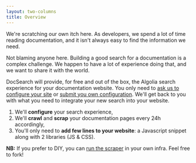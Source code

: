 ```yaml
---
layout: two-columns
title: Overview
---
```


We're scratching our own itch here. As developers, we spend a lot of time
reading documentation, and it isn't always easy to find the information we need.

Not blaming anyone here. Building a good search for a documentation is a complex
challenge. We happen to have a lot of experience doing that, and we want to
share it with the world.


DocSearch will provide, for free and out of the box, the Algolia search
experience for your documentation website. You only need to [ask us to configure
your site](https://community.algolia.com/docsearch/) or
[submit you own configuration](https://github.com/algolia/docsearch-configs). We'll
get back to you with what you need to integrate your new search into your website.

 1. We'll **configure** your search experience,
 2. We'll **crawl** and **scrap** your documentation pages every 24h accordingly,
 3. You'll only need to **add few lines to your website**: a Javascript snippet along with 2 libraries (JS & CSS).

 **NB:** If you prefer to DIY, you can [run the scraper](https://github.com/algolia/docsearch-scraper)
 in your own infra. Feel free to fork!
